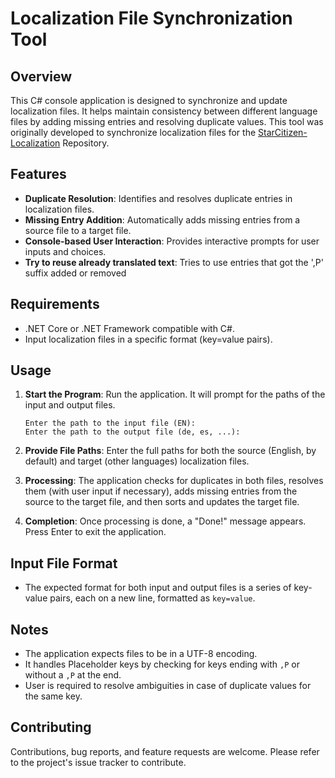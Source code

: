 # Localization File Synchronization Tool

## Overview
This C# console application is designed to synchronize and update localization files. It helps maintain consistency between different language files by adding missing entries and resolving duplicate values.
This tool was originally developed to synchronize localization files for the [StarCitizen-Localization](https://github.com/Dymerz/StarCitizen-Localization) Repository.

## Features
- **Duplicate Resolution**: Identifies and resolves duplicate entries in localization files.
- **Missing Entry Addition**: Automatically adds missing entries from a source file to a target file.
- **Console-based User Interaction**: Provides interactive prompts for user inputs and choices.
- **Try to reuse already translated text**: Tries to use entries that got the ',P' suffix added or removed

## Requirements
- .NET Core or .NET Framework compatible with C#.
- Input localization files in a specific format (key=value pairs).

## Usage
1. **Start the Program**: Run the application. It will prompt for the paths of the input and output files.
   
   ```
   Enter the path to the input file (EN):
   Enter the path to the output file (de, es, ...):
   ```

2. **Provide File Paths**: Enter the full paths for both the source (English, by default) and target (other languages) localization files. 

3. **Processing**: The application checks for duplicates in both files, resolves them (with user input if necessary), adds missing entries from the source to the target file, and then sorts and updates the target file.

4. **Completion**: Once processing is done, a "Done!" message appears. Press Enter to exit the application.

## Input File Format
- The expected format for both input and output files is a series of key-value pairs, each on a new line, formatted as `key=value`.

## Notes
- The application expects files to be in a UTF-8 encoding.
- It handles Placeholder keys by checking for keys ending with `,P` or without a `,P` at the end.
- User is required to resolve ambiguities in case of duplicate values for the same key.

## Contributing
Contributions, bug reports, and feature requests are welcome. Please refer to the project's issue tracker to contribute.

